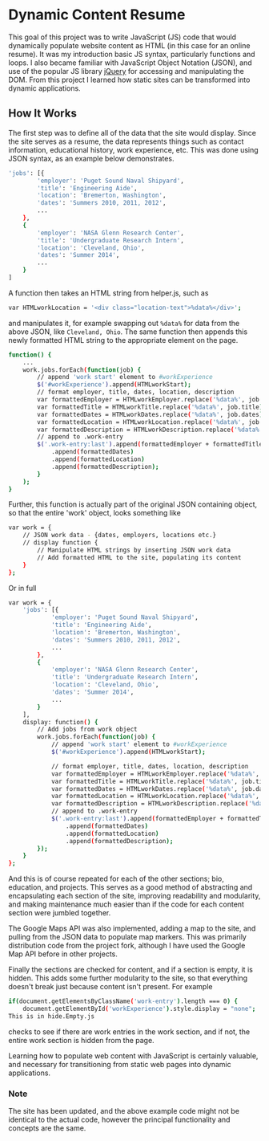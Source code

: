 # Dynamic Content Resume
This goal of this project was to write JavaScript (JS) code that would dynamically populate website content as HTML (in this case for an online resume). It was my introduction basic JS syntax, particularly functions and loops. I also became familiar with JavaScript Object Notation (JSON), and use of the popular JS library [jQuery] for accessing and manipulating the DOM. From this project I learned how static sites can be transformed into dynamic applications.

## How It Works
The first step was to define all of the data that the site would display. Since the site serves as a resume, the data represents things such as contact information, educational history, work experience, etc. This was done using JSON syntax, as an example below demonstrates.
```sh
'jobs': [{
		'employer': 'Puget Sound Naval Shipyard',
		'title': 'Engineering Aide',
		'location': 'Bremerton, Washington',
		'dates': 'Summers 2010, 2011, 2012',
		...
	},
	{
		'employer': 'NASA Glenn Research Center',
		'title': 'Undergraduate Research Intern',
		'location': 'Cleveland, Ohio',
		'dates': 'Summer 2014',
		...
	}
]
```
A function then takes an HTML string from helper.js, such as
```sh
var HTMLworkLocation = '<div class="location-text">%data%</div>';
```
and manipulates it, for example swapping out `%data%` for data from the above JSON, like `Cleveland, Ohio`. The same function then appends this newly formatted HTML string to the appropriate element on the page.
```sh
function() {
    ...
	work.jobs.forEach(function(job) {
	    // append 'work start' element to #workExperience
	    $('#workExperience').append(HTMLworkStart);
	    // format employer, title, dates, location, description
	    var formattedEmployer = HTMLworkEmployer.replace('%data%', job.employer);
		var formattedTitle = HTMLworkTitle.replace('%data%', job.title);
		var formattedDates = HTMLworkDates.replace('%data%', job.dates);
		var formattedLocation = HTMLworkLocation.replace('%data%', job.location);
		var formattedDescription = HTMLworkDescription.replace('%data%', job.description);
		// append to .work-entry
		$('.work-entry:last').append(formattedEmployer + formattedTitle)
			.append(formattedDates)
			.append(formattedLocation)
			.append(formattedDescription);
		}
	);
}
```
Further, this function is actually part of the original JSON containing object, so that the entire 'work' object, looks something like
```sh
var work = {
	// JSON work data - {dates, employers, locations etc.}
	// display function {
	    // Manipulate HTML strings by inserting JSON work data
	    // Add formatted HTML to the site, populating its content
	}
};
```
Or in full
```sh
var work = {
	'jobs': [{
			'employer': 'Puget Sound Naval Shipyard',
			'title': 'Engineering Aide',
			'location': 'Bremerton, Washington',
			'dates': 'Summers 2010, 2011, 2012',
			...
		},
		{
			'employer': 'NASA Glenn Research Center',
			'title': 'Undergraduate Research Intern',
			'location': 'Cleveland, Ohio',
			'dates': 'Summer 2014',
			...
		}
	],
	display: function() {
		// Add jobs from work object
		work.jobs.forEach(function(job) {
			// append 'work start' element to #workExperience
			$('#workExperience').append(HTMLworkStart);

			// format employer, title, dates, location, description
			var formattedEmployer = HTMLworkEmployer.replace('%data%', job.employer);
			var formattedTitle = HTMLworkTitle.replace('%data%', job.title);
			var formattedDates = HTMLworkDates.replace('%data%', job.dates);
			var formattedLocation = HTMLworkLocation.replace('%data%', job.location);
			var formattedDescription = HTMLworkDescription.replace('%data%', job.description);
			// append to .work-entry
			$('.work-entry:last').append(formattedEmployer + formattedTitle)
				.append(formattedDates)
				.append(formattedLocation)
				.append(formattedDescription);
		});
	}
};
```
And this is of course repeated for each of the other sections; bio, education, and projects. This serves as a good method of abstracting and encapsulating each section of the site, improving readability and modularity, and making maintenance much easier than if the code for each content section were jumbled together.

The Google Maps API was also implemented, adding a map to the site, and pulling from the JSON data to populate map markers. This was primarily distribution code from the project fork, although I have used the Google Map API before in other projects.

Finally the sections are checked for content, and if a section is empty, it is hidden. This adds some further modularity to the site, so that everything doesn't break just because content isn't present. For example
```sh
if(document.getElementsByClassName('work-entry').length === 0) {
    document.getElementById('workExperience').style.display = "none";
This is in hide.Empty.js
```
checks to see if there are work entries in the work section, and if not, the entire work section is hidden from the page.

Learning how to populate web content with JavaScript is certainly valuable, and necessary for transitioning from static web pages into dynamic applications.

### Note
The site has been updated, and the above example code might not be identical to the actual code, however the principal functionality and concepts are the same.

[jQuery]: <https://jquery.com/>


